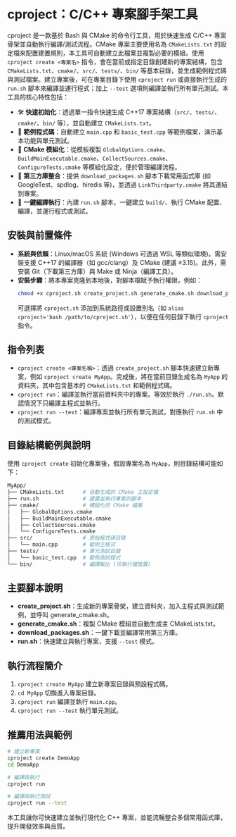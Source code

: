 # cproject：C/C++ 專案腳手架工具

cproject 是一款基於 Bash 與 CMake 的命令行工具，用於快速生成 C/C++ 專案骨架並自動執行編譯/測試流程。CMake 專案主要使用名為 `CMakeLists.txt` 的設定檔來配置建置規則，本工具可自動建立此檔案並複製必要的模組。使用 `cproject create <專案名>` 指令，會在當前或指定目錄創建新的專案結構，包含 `CMakeLists.txt`、`cmake/`、`src/`、`tests/`、`bin/` 等基本目錄，並生成範例程式碼與測試檔案。建立專案後，可在專案目錄下使用 `cproject run` 或直接執行生成的 `run.sh` 腳本來編譯並運行程式；加上 `--test` 選項則編譯並執行所有單元測試。本工具的核心特性包括：  

- 🛠 **快速初始化**：透過單一指令快速生成 C++17 專案結構（`src/`、`tests/`、`cmake/`、`bin/` 等），並自動建立 `CMakeLists.txt`。  
- 📝 **範例程式碼**：自動建立 `main.cpp` 和 `basic_test.cpp` 等範例檔案，演示基本功能與單元測試。  
- 🔧 **CMake 模組化**：從模板複製 `GlobalOptions.cmake`、`BuildMainExecutable.cmake`、`CollectSources.cmake`、`ConfigureTests.cmake` 等模組化設定，便於管理編譯流程。  
- 🧩 **第三方庫整合**：提供 `download_packages.sh` 腳本下載常用函式庫 (如 GoogleTest、spdlog、hiredis 等)，並透過 `LinkThirdparty.cmake` 將其連結到專案。  
- 🚀 **一鍵編譯執行**：內建 `run.sh` 腳本，一鍵建立 `build/`、執行 CMake 配置、編譯，並運行程式或測試。  

## 安裝與前置條件

- **系統與依賴**：Linux/macOS 系統 (Windows 可透過 WSL 等類似環境)。需安裝支援 C++17 的編譯器（如 gcc/clang）及 CMake (建議 ≥3.15)。此外，需安裝 Git（下載第三方庫）與 Make 或 Ninja（編譯工具）。  
- **安裝步驟**：將本專案克隆到本地後，對腳本檔賦予執行權限，例如：  
  ```bash
  chmod +x cproject.sh create_project.sh generate_cmake.sh download_packages.sh run_template.sh
  ```  
  可選擇將 `cproject.sh` 添加到系統路徑或設置別名（如 `alias cproject='bash /path/to/cproject.sh'`），以便在任何目錄下執行 `cproject` 指令。  

## 指令列表

- `cproject create <專案名稱>`：透過 `create_project.sh` 腳本快速建立新專案，例如 `cproject create MyApp`。完成後，將在當前目錄生成名為 `MyApp` 的資料夾，其中包含基本的 `CMakeLists.txt` 和範例程式碼。  
- `cproject run`：編譯並執行當前資料夾中的專案。等效於執行 `./run.sh`。默認情況下只編譯主程式並執行。  
- `cproject run --test`：編譯專案並執行所有單元測試，對應執行 `run.sh` 中的測試模式。  

## 目錄結構範例與說明

使用 `cproject create` 初始化專案後，假設專案名為 `MyApp`，則目錄結構可能如下：

```bash
MyApp/
├── CMakeLists.txt      # 自動生成的 CMake 主設定檔
├── run.sh              # 建置並執行專案的腳本
├── cmake/              # 模組化的 CMake 檔案
│   ├── GlobalOptions.cmake
│   ├── BuildMainExecutable.cmake
│   ├── CollectSources.cmake
│   └── ConfigureTests.cmake
├── src/                # 原始程式碼目錄
│   └── main.cpp        # 範例主程式
├── tests/              # 單元測試目錄
│   └── basic_test.cpp  # 範例測試程式
└── bin/                # 編譯輸出 (可執行檔放置)
```

## 主要腳本說明

- **create_project.sh**：生成新的專案骨架，建立資料夾，加入主程式與測試範例，並呼叫 generate_cmake.sh。  
- **generate_cmake.sh**：複製 CMake 模組並自動生成主 CMakeLists.txt。  
- **download_packages.sh**：一鍵下載並編譯常用第三方庫。  
- **run.sh**：快速建立與執行專案，支援 `--test` 模式。  

## 執行流程簡介

1. `cproject create MyApp` 建立新專案目錄與預設程式碼。  
2. `cd MyApp` 切換進入專案目錄。  
3. `cproject run` 編譯並執行 `main.cpp`。  
4. `cproject run --test` 執行單元測試。  

## 推薦用法與範例

```bash
# 建立新專案
cproject create DemoApp
cd DemoApp

# 編譯與執行
cproject run

# 編譯與執行測試
cproject run --test
```

本工具讓你可快速建立並執行現代化 C++ 專案，並能流暢整合多個常用函式庫，提升開發效率與品質。